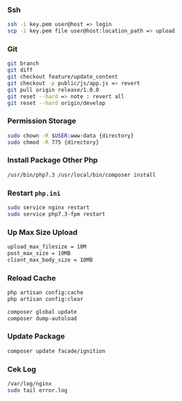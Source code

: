 ### Ssh
```bash
ssh -i key.pem user@host => login
scp -i key.pem file user@host:location_path => upload
```

### Git
```bash
git branch
git diff
git checkout feature/update_content
git checkout -p public/js/app.js => revert
git pull origin release/1.0.0
git reset --hard => note : revert all
git reset --hard origin/develop
```

### Permission Storage
```bash
sudo chown -R $USER:www-data {directory}
sudo chmod -R 775 {directory}
```

### Install Package Other Php
```bash
/usr/bin/php7.3 /usr/local/bin/composer install
```

### Restart `php.ini`
```bash
sudo service nginx restart
sudo service php7.3-fpm restart
```

### Up Max Size Upload
```bash
upload_max_filesize = 10M
post_max_size = 10MB
client_max_body_size = 10MB
```

### Reload Cache
```bash
php artisan config:cache
php artisan config:clear

composer global update
composer dump-autoload
```

### Update Package
```bash
composer update facade/ignition
```

### Cek Log
```bash
/var/log/nginx
sudo tail error.log
```
